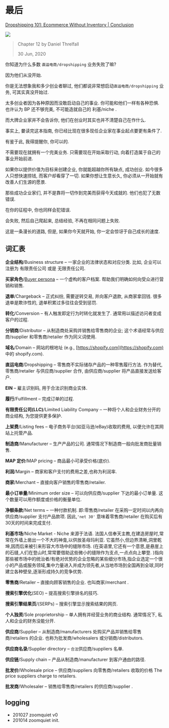 # 最后
[Dropshipping 101: Ecommerce Without Inventory | Conclusion](https://www.oberlo.com/ebooks/dropshipping/conclusion)

![](http://ydlj.zoomquiet.top/ipic/2020-10-13-dpp-ch12.jpg)

> Chapter 12 by Daniel Threlfall
>
> 30 Jun, 2020

你知道为什么多数 `直运电商/dropshipping` 业务失败了嘛?

因为他们从没开始.

你是无法想象我和多少创业者聊过,
他们都说非常想启动`直运电商/dropshipping` 业务,
可其实真没开始过.

太多创业者因为各种原因而没敢启动自己的事业.
你可能和他们一样有各种恐惧.
也许认为 BP 还不够完美,
不可能造就自己的 利基/niche .

而大牌企业家并不会告诉你,
他们在创业时其实也并不清楚自己在作什么.

事实上, 嘦读完这本指南, 
你已经比现在很多现任企业家在事业起点要更有条件了.

有鉴于此, 我得提醒你,
你可以的.

不需要现在就拥有一个完美业务.
只需要现在开始采取行动,
向着打造属于自己的事业开始前进.


如果你以提供价值为目标来创建企业,
你就能超越你所有缺点,
成功创业.
如今很多人只想快速捞钱,
而客户却看穿了一切.
如果你想让生意长久, 你必须从一开始就有改善人们生源的愿景.

那些成功企业家们, 并不是靠将一切作到完美而获得今天成就的.
他们也犯了无数错误.

在你的征程中, 你也同样会犯错误.

会失败, 然后自己爬起来,
总结经验, 不再在相同问题上失败.

这是一条漫长的道路,
但是, 如果你今天就开始,
你一定会惊讶于自己成长的速度.


## 词汇表

**企业结构**/Business structure – 一家企业的法律状态和对应分类.
比如, 企业可以注册为 有限责任公司 或是 无限责任公司.

**买家角色**/[Buyer persona](https://www.oberlo.com/ecommerce-wiki/buyer-persona) – 一个虚构的客户档案.
帮助我们明确如何向受众进行营销和销售.

**退单**/Chargeback – 正式纠纷, 需要逆转交易, 并向客户退款, 从商家拿回钱.
很多退单是欺诈性的, 退单积累过多往往会受到惩罚.

**转化**/Conversion – 有人触发即定行为时转化就发生了.
通常用以描述访问者变成客户的过程.


**分销商**/Distributor – 从制造商处采购并销售给零售商的企业;
这个术语经常与供应商/supplier 和零售商/retailer 作为同义词使用.


**域名**/Domain – 网站的根地址
(e.g., [https://shopify.com](https://shopify.com)
中的 shopify.com).

**直运电商**/Dropshipping – 零售商不实际储存产品的一种零售履行方法.
作为替代,零售商/retailer 与供应商/supplier 合作, 由供应商/supplier 将产品直接发送给客户.


**EIN** – 雇主识别码, 用于合法识别商业实体.


**履行**/Fulfillment – 完成订单的过程.


**有限责任公司(LLC)**/Limited Liability Company  – 一种将个人和企业财务分开的商业结构, 为您提供更多保护.


**上架费**/Listing fees – 电子商务平台(如亚马逊/eBay)收取的费用, 以便允许在其网站上托管产品.


**制造商**/Manufacturer – 生产产品的公司.
通常情况下制造商一般向批发商批量销售.


**MAP 定价**/MAP pricing – 商品最小可承受价格(底价).


**利润**/Margin – 商家和客户支付的费用之差,也称为利润率.


**商家**/Merchant – 直接向客户销售的零售商/retailer.


**最小订单量**/Minimum order size – 可以向供应商/supplier 下达的最小订单量.
这个数量可以用作额度或价格的衡量单位.


**净额条款**/Net terms – 一种付款机制.
即:零售商/retailer 在采购一定时间以内再向 供应商/supplier 支付产品款项.
因此,`'net 30'` 意味着零售商/retailer 在购买后有30天的时间来完成支付.


**利基市场**/Niche Market - Niche 来源于法语. 法国人信奉天主教,在建造房屋时,常常在外墙上凿出一个不大的神龛,以供放圣母玛利亚. 它虽然小,但边界清晰,洞里乾坤,因而后来被引来形容大市场中的缝隙市场. (在英语里,它还有一个意思,是悬崖上的石缝,人们在登山时,常常要借助这些微小的缝隙作为支点,一点点向上攀登. )指向那些被市场中的统治者/有绝对优势的企业忽略的某些细分市场,指企业选定一个很小的产品或服务领域,集中力量进入并成为领先者,从当地市场到全国再到全球,同时建立各种壁垒,逐渐形成持久的竞争优势.  

**零售商**/Retailer – 直接向顾客销售的企业.
也叫商家/merchant .


**搜索引擎优化**(SEO) – 提高搜索引擎排名的技巧.


**搜索引擎结果页**/(SERPs) – 搜索引擎显示搜索结果的网页.

**个人独资**/Sole proprietorship – 单人拥有并经营业务的商业结构.
通常情况下, 私人和企业的财务没能分开.


**供应商**/Supplier – 从制造商/manufacturers 处购买产品并销售给零售商/retailers 的企业.
也称为批发商/wholesalers 或分销商/distributors.


**供应商名录**/Supplier directory – `合法`供应商/suppliers 名单.

**供应链**/Supply chain – 产品从制造商/manufacturer 到客户通由的路径.


**批发价**/Wholesale price – 供应商/suppliers 向零售商/retailers 收取的价格
The price suppliers charge to retailers.

**批发商**/Wholesaler – 销售给零售商/retailers 的供应商/supplier .



## logging

- 201027 zoomquiet v0
- 201014 zoomquiet init.



